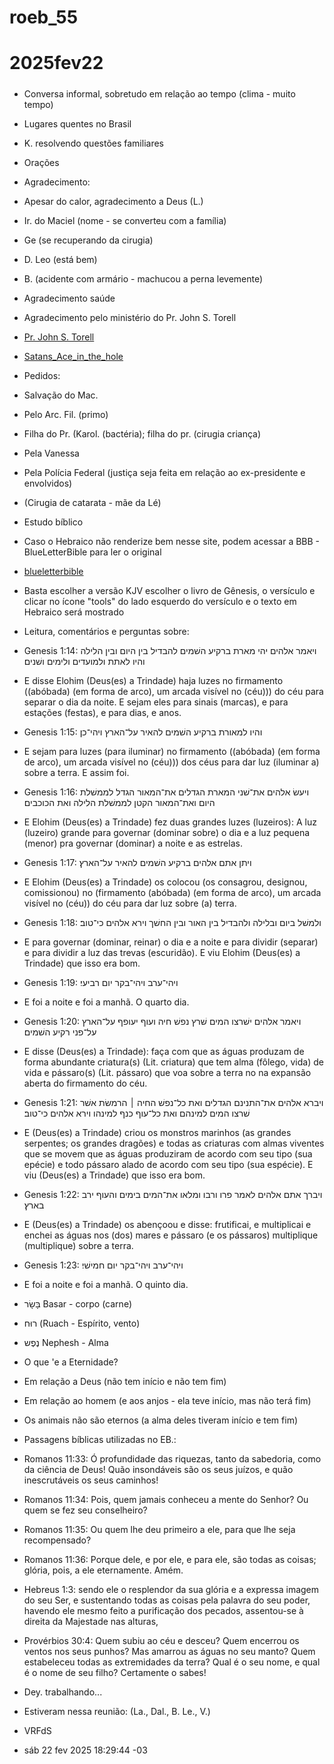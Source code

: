 #####
# roeb_55
# 2025fev22
#####

- Conversa informal, sobretudo em relação ao tempo (clima - muito
  tempo)
- Lugares quentes no Brasil

- K. resolvendo questões familiares

- Orações

- Agradecimento:

- Apesar do calor, agradecimento a Deus (L.)

- Ir. do Maciel (nome - se converteu com a família)

- Ge (se recuperando da cirugia)

- D. Leo (está bem)

- B. (acidente com armário - machucou a perna levemente)

- Agradecimento saúde

- Agradecimento pelo ministério do Pr. John S. Torell

- [Pr. John S. Torell](https://eaec.org/index.htm)

- [Satans_Ace_in_the_hole]( https://odysee.com/@ResurrectionLifeofJesus:a/Satans_Ace_in_the_Hole:4)

- Pedidos:

- Salvação do Mac.

- Pelo Arc. Fil. (primo)

- Filha do Pr. (Karol. (bactéria); filha do pr. (cirugia criança)

- Pela Vanessa

- Pela Polícia Federal (justiça seja feita em relação ao ex-presidente
  e envolvidos)

- (Cirugia de catarata - mãe da Lé)

- Estudo bíblico

- Caso o Hebraico não renderize bem nesse site, podem acessar a BBB -
  BlueLetterBible para ler o original

- [blueletterbible](https://www.blueletterbible.org/kjv/gen/1/1/s_1001)

- Basta escolher a versão KJV escolher o livro de Gênesis, o versículo
  e clicar no ícone "tools" do lado esquerdo do versículo e o texto em
  Hebraico será mostrado 

- Leitura, comentários e perguntas sobre: 

- Genesis 1:14: ויאמר אלהים יהי מארת ברקיע השׁמים להבדיל בין היום ובין הלילה והיו לאתת ולמועדים ולימים ושׁנים׃

- E disse Elohim (Deus(es) a Trindade) haja luzes no firmamento ((abóbada) (em forma de arco), um arcada visível no (céu))) do céu para separar o dia da noite. E sejam eles para sinais (marcas), e para estações (festas), e para dias, e anos.

- Genesis 1:15: והיו למאורת ברקיע השׁמים להאיר על־הארץ ו͏יהי־כן׃

- E sejam para luzes (para iluminar) no firmamento ((abóbada) (em forma de arco), um arcada visível no (céu))) dos céus para dar luz (iluminar a) sobre a terra. E assim foi.

- Genesis 1:16: ויעשׂ אלהים את־שׁני המארת הגדלים את־המאור הגדל לממשׁלת היום
ואת־המאור הקטן לממשׁלת הלילה ואת הכוכבים׃

- E Elohim (Deus(es) a Trindade) fez duas grandes luzes (luzeiros): A luz (luzeiro) grande para governar (dominar sobre) o dia e a luz pequena (menor) pra governar (dominar) a noite e as estrelas.

- Genesis 1:17: ויתן אתם אלהים ברקיע השׁמים להאיר על־הארץ׃

- E Elohim (Deus(es) a Trindade) os colocou (os consagrou, designou, comissionou) no (firmamento (abóbada) (em forma de arco), um arcada visível no (céu)) do céu para dar luz sobre (a) terra.

- Genesis 1:18: ולמשׁל ביום ובלילה ולהבדיל בין האור ובין החשׁך וירא אלהים כי־טוב׃

- E para governar (dominar, reinar) o dia e a noite e para dividir (separar) e para dividir a luz das trevas (escuridão). E viu Elohim (Deus(es) a Trindade) que isso era bom. 

- Genesis 1:19: ויהי־ערב ויהי־בקר יום רביעי׃

- E foi a noite e foi a manhã. O quarto dia.

- Genesis 1:20: ויאמר אלהים ישׁרצו המים שׁרץ נפשׁ חיה ועוף יעופף על־הארץ על־פני רקיע השׁמים׃

- E disse (Deus(es) a Trindade): faça com que as águas produzam de forma abundante criatura(s) (Lit. criatura) que tem alma (fôlego, vida) de vida e pássaro(s) (Lit. pássaro) que voa sobre a terra no na expansão aberta do firmamento do céu.

- Genesis 1:21: ויברא אלהים את־התנינם הגדלים ואת כל־נפשׁ ה͏חיה ׀ הרמשׂת אשׁר שׁרצו המים למינהם ואת כל־עוף כנף למינהו וירא אלהים כי־טוב׃

- E (Deus(es) a Trindade) criou os monstros marinhos (as grandes serpentes; os grandes dragões) e todas as criaturas com almas viventes que se movem que as águas produziram de acordo com seu tipo (sua epécie) e todo pássaro alado de acordo com seu tipo (sua espécie). E viu (Deus(es) a Trindade) que isso era bom.

- Genesis 1:22: ויברך אתם אלהים לאמר פרו ורבו ומלאו את־המים בימים והעוף ירב בארץ׃

- E (Deus(es) a Trindade) os abençoou e disse: frutificai, e multiplicai e enchei as águas nos (dos) mares e pássaro (e os pássaros) multiplique (multiplique) sobre a terra.

- Genesis 1:23: ויהי־ערב ויהי־בקר יום חמישׁי׃

- E foi a noite e foi a manhã. O quinto dia.

- בָּשָׂר Basar  - corpo (carne)

- רוּח (Ruach - Espírito, vento)
- נֶפֶש Nephesh - Alma 

- O que 'e a Eternidade?

- Em relação a Deus (não tem início e não tem fim)

- Em relação ao homem (e aos anjos - ela teve início, mas não terá fim)

- Os animais não são eternos (a alma deles tiveram início e tem fim)

- Passagens bíblicas utilizadas no EB.:

- Romanos 11:33: Ó profundidade das riquezas, tanto da sabedoria, como da ciência de Deus! Quão insondáveis são os seus juízos, e quão inescrutáveis os seus caminhos!

- Romanos 11:34: Pois, quem jamais conheceu a mente do Senhor? Ou quem se fez seu conselheiro?

- Romanos 11:35: Ou quem lhe deu primeiro a ele, para que lhe seja recompensado?

- Romanos 11:36: Porque dele, e por ele, e para ele, são todas as coisas; glória, pois, a ele eternamente. Amém.

- Hebreus 1:3: sendo ele o resplendor da sua glória e a expressa imagem do seu Ser, e sustentando todas as coisas pela palavra do seu poder, havendo ele mesmo feito a purificação dos pecados, assentou-se à direita da Majestade nas alturas,

- Provérbios 30:4: Quem subiu ao céu e desceu? Quem encerrou os ventos nos seus punhos? Mas amarrou as águas no seu manto? Quem estabeleceu todas as extremidades da terra? Qual é o seu nome, e qual é o nome de seu filho? Certamente o sabes!

- Dey. trabalhando...

- Estiveram nessa reunião: (La., Dal., B. Le., V.)

- VRFdS

- sáb 22 fev 2025 18:29:44 -03
